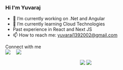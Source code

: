 ### Hi I'm Yuvaraj



- 🔭 I’m currently working on .Net and Angular
- 🌱 I’m currently learning Cloud Technologies
- Past experience in React and Next JS
- 📫 How to reach me: yuvaraj1392002@gmail.com

Connect with me <br>
<a href="https://www.instagram.com/yuvi.627/" target="_blank" > <img src="https://img.icons8.com/cute-clipart/64/000000/instagram-new.png" /></a><span>&emsp;</span>
<a href="https://www.linkedin.com/in/yuvaraj-524b19190" target="_blank" > <img src="https://img.icons8.com/cute-clipart/64/000000/linkedin.png" /> </a>
<!--
<h1>Languages I know</h1>

  <img src="https://encrypted-tbn0.gstatic.com/images?q=tbn:ANd9GcT0j8JS1_nau7zTD5O6-i3opjV29qY7_oVEow&usqp=CAU"  style="height: 100px;"/>
  <img src="https://en.wikipedia.org/wiki/File:HTML5_logo_and_wordmark.svg" style="height: 100px;"/>
  <img src="https://upload.wikimedia.org/wikipedia/commons/thumb/d/d5/CSS3_logo_and_wordmark.svg/800px-CSS3_logo_and_wordmark.svg.png" style="height: 100px;"/>
  <img src="https://upload.wikimedia.org/wikipedia/commons/thumb/1/18/ISO_C%2B%2B_Logo.svg/225px-ISO_C%2B%2B_Logo.svg.png" style="height: 100px;"/>
  <br> -->
<center>
  

  


<img src="https://github-readme-stats.vercel.app/api?username=yuvi-dot-in&&show_icons=true&title_color=ffff&icon_color=35ace8&text_color=ebe046&bg_color=151515" />
<img src="https://github-readme-stats.vercel.app/api/top-langs/?username=yuvi-dot-in&theme=tokyonight" />

</center>
